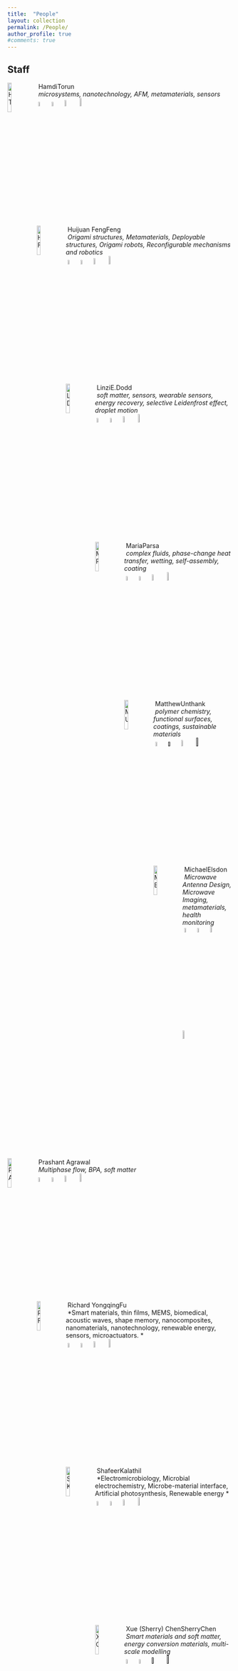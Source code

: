 ```yaml
---
title:  "People"
layout: collection
permalink: /People/
author_profile: true
#comments: true
---
```


## Staff

<img src="{{ site.url }}{{ site.baseurl }}/assets/profiles/profile_im_HT.jpg" alt="HT" style="float: left;width: 13%"/>&nbsp;HamdiTorun <br>&nbsp;*microsystems, nanotechnology, AFM, metamaterials, sensors* <br>&nbsp;<a href="https://researchportal.northumbria.ac.uk/en/persons/hamdi-torun"><img src="{{ site.url }}{{ site.baseurl }}/assets/profiles/nuw.png" alt="HT" style="width: 5%; border: none; text-decoration: none"/></a>&nbsp;<a href="https://scholar.google.com/citations?user=h9gO5GAAAAAJ&hl=en"><img src="{{ site.url }}{{ site.baseurl }}/assets/profiles/google.png" alt="HT" style="width: 5%; border: none; text-decoration: none"/></a>&nbsp;<a href="https://www.linkedin.com/in/hamditorun/"><img src="{{ site.url }}{{ site.baseurl }}/assets/profiles/linkedin.png" alt="HT" style="width: 6%; border: none; text-decoration: none"/></a>&nbsp;<a href="https://www.researchgate.net/profile/Hamdi-Torun/"><img src="{{ site.url }}{{ site.baseurl }}/assets/profiles/rg.png" alt="HT" style="width: 7%; border: none; text-decoration: none"/></a>&nbsp;

<img src="{{ site.url }}{{ site.baseurl }}/assets/profiles/profile_im_HF.jpg" alt="HF" style="float: left;width: 13%"/>&nbsp;Huijuan FengFeng <br>&nbsp;*Origami structures, Metamaterials, Deployable structures, Origami robots, Reconfigurable mechanisms and robotics* <br>&nbsp;<a href="https://researchportal.northumbria.ac.uk/en/persons/huijuan-feng"><img src="{{ site.url }}{{ site.baseurl }}/assets/profiles/nuw.png" alt="HF" style="width: 5%; border: none; text-decoration: none"/></a>&nbsp;<a href="https://scholar.google.com/citations?user=IyMmvRIAAAAJ&hl"><img src="{{ site.url }}{{ site.baseurl }}/assets/profiles/google.png" alt="HF" style="width: 5%; border: none; text-decoration: none"/></a>&nbsp;<a href="https://www.linkedin.com/in/huijuan-feng-3a1b8b78/"><img src="{{ site.url }}{{ site.baseurl }}/assets/profiles/linkedin.png" alt="HF" style="width: 6%; border: none; text-decoration: none"/></a>&nbsp;<a href="https://www.researchgate.net/profile/Huijuan-Feng-2"><img src="{{ site.url }}{{ site.baseurl }}/assets/profiles/rg.png" alt="HF" style="width: 7%; border: none; text-decoration: none"/></a>&nbsp;

<img src="{{ site.url }}{{ site.baseurl }}/assets/profiles/profile_im_LD.jpg" alt="LD" style="float: left;width: 13%"/>&nbsp;LinziE.Dodd <br>&nbsp;*soft matter, sensors, wearable sensors, energy recovery, selective Leidenfrost effect, droplet motion* <br>&nbsp;<a href="https://researchportal.northumbria.ac.uk/en/persons/linzi-dodd"><img src="{{ site.url }}{{ site.baseurl }}/assets/profiles/nuw.png" alt="LD" style="width: 5%; border: none; text-decoration: none"/></a>&nbsp;<a href="https://scholar.google.com/citations?user=LK5Mn2oAAAAJ&hl=en"><img src="{{ site.url }}{{ site.baseurl }}/assets/profiles/google.png" alt="LD" style="width: 5%; border: none; text-decoration: none"/></a>&nbsp;<a href="https://uk.linkedin.com/in/linzidodd"><img src="{{ site.url }}{{ site.baseurl }}/assets/profiles/linkedin.png" alt="LD" style="width: 6%; border: none; text-decoration: none"/></a>&nbsp;<a href="https://www.researchgate.net/profile/Linzi-Dodd"><img src="{{ site.url }}{{ site.baseurl }}/assets/profiles/rg.png" alt="LD" style="width: 7%; border: none; text-decoration: none"/></a>&nbsp;

<img src="{{ site.url }}{{ site.baseurl }}/assets/profiles/profile_im_MP.jpg" alt="MP" style="float: left;width: 13%"/>&nbsp;MariaParsa <br>&nbsp;*complex fluids, phase-change heat transfer, wetting, self-assembly, coating* <br>&nbsp;<a href="https://researchportal.northumbria.ac.uk/en/persons/maria-parsa"><img src="{{ site.url }}{{ site.baseurl }}/assets/profiles/nuw.png" alt="MP" style="width: 5%; border: none; text-decoration: none"/></a>&nbsp;<a href="https://scholar.google.com/citations?user=sklpXPsAAAAJ&hl=en&authuser=2"><img src="{{ site.url }}{{ site.baseurl }}/assets/profiles/google.png" alt="MP" style="width: 5%; border: none; text-decoration: none"/></a>&nbsp;<a href="https://www.linkedin.com/in/maryamparsa/"><img src="{{ site.url }}{{ site.baseurl }}/assets/profiles/linkedin.png" alt="MP" style="width: 6%; border: none; text-decoration: none"/></a>&nbsp;<a href="https://www.researchgate.net/profile/Maria-Maryam-Parsa"><img src="{{ site.url }}{{ site.baseurl }}/assets/profiles/rg.png" alt="MP" style="width: 7%; border: none; text-decoration: none"/></a>&nbsp;

<img src="{{ site.url }}{{ site.baseurl }}/assets/profiles/profile_im_MU.jpg" alt="MU" style="float: left;width: 13%"/>&nbsp;MatthewUnthank <br>&nbsp;*polymer chemistry, functional surfaces, coatings, sustainable materials* <br>&nbsp;<a href="https://researchportal.northumbria.ac.uk/en/persons/matthew-unthank
"><img src="{{ site.url }}{{ site.baseurl }}/assets/profiles/nuw.png" alt="MU" style="width: 5%; border: none; text-decoration: none"/></a>&nbsp;<a href=""><img src="{{ site.url }}{{ site.baseurl }}/assets/profiles/google.png" alt="MU" style="width: 5%; border: none; text-decoration: none"/></a>&nbsp;<a href="https://www.linkedin.com/in/matthew-unthank-8a236020/"><img src="{{ site.url }}{{ site.baseurl }}/assets/profiles/linkedin.png" alt="MU" style="width: 6%; border: none; text-decoration: none"/></a>&nbsp;<a href=""><img src="{{ site.url }}{{ site.baseurl }}/assets/profiles/rg.png" alt="MU" style="width: 7%; border: none; text-decoration: none"/></a>&nbsp;

<img src="{{ site.url }}{{ site.baseurl }}/assets/profiles/profile_im_ME.jpg" alt="ME" style="float: left;width: 13%"/>&nbsp;MichaelElsdon <br>&nbsp;*Microwave Antenna Design, Microwave Imaging, metamaterials, health monitoring* <br>&nbsp;<a href="https://researchportal.northumbria.ac.uk/admin/workspace/personal/overview/"><img src="{{ site.url }}{{ site.baseurl }}/assets/profiles/nuw.png" alt="ME" style="width: 5%; border: none; text-decoration: none"/></a>&nbsp;<a href="https://scholar.google.com/citations?user=ZAyZ5UcAAAAJ&hl=en
"><img src="{{ site.url }}{{ site.baseurl }}/assets/profiles/google.png" alt="ME" style="width: 5%; border: none; text-decoration: none"/></a>&nbsp;<a href="https://www.linkedin.com/in/michael-elsdon-565a3189/"><img src="{{ site.url }}{{ site.baseurl }}/assets/profiles/linkedin.png" alt="ME" style="width: 6%; border: none; text-decoration: none"/></a>&nbsp;<a href="https://www.researchgate.net/profile/M-Elsdon-2"><img src="{{ site.url }}{{ site.baseurl }}/assets/profiles/rg.png" alt="ME" style="width: 7%; border: none; text-decoration: none"/></a>&nbsp;




<img src="{{ site.url }}{{ site.baseurl }}/assets/profiles/profile_im_PA.png" alt="PA" style="float: left;width: 13%"/>&nbsp;Prashant Agrawal <br>&nbsp;*Multiphase flow, BPA, soft matter* <br>&nbsp;<a href="https://researchportal.northumbria.ac.uk/en/researchers/prashant-agrawal(77d1b36e-20c5-44a5-8f7e-97211143c73c).html"><img src="{{ site.url }}{{ site.baseurl }}/assets/profiles/nuw.png" alt="PA" style="width: 5%; border: none; text-decoration: none"/></a>&nbsp;<a href="https://scholar.google.co.in/citations?user=GGesizEAAAAJ&hl=en"><img src="{{ site.url }}{{ site.baseurl }}/assets/profiles/google.png" alt="PA" style="width: 5%; border: none; text-decoration: none"/></a>&nbsp;<a href="https://www.linkedin.com/in/agwlpra/?originalSubdomain=in"><img src="{{ site.url }}{{ site.baseurl }}/assets/profiles/linkedin.png" alt="PA" style="width: 6%; border: none; text-decoration: none"/></a>&nbsp;<a href="https://www.researchgate.net/profile/Prashant_Agrawal6"><img src="{{ site.url }}{{ site.baseurl }}/assets/profiles/rg.png" alt="PA" style="width: 7%; border: none; text-decoration: none"/></a>&nbsp;

<img src="{{ site.url }}{{ site.baseurl }}/assets/profiles/profile_im_RF.jpg" alt="RF" style="float: left;width: 13%"/>&nbsp;Richard YongqingFu <br>&nbsp;*Smart materials, thin films, MEMS, biomedical, acoustic waves, shape memory, nanocomposites, nanomaterials, nanotechnology, renewable energy, sensors, microactuators. * <br>&nbsp;<a href="http://nrl.northumbria.ac.uk/view/creators/Fu=3AYong_Qing=3A=3A.default.html"><img src="{{ site.url }}{{ site.baseurl }}/assets/profiles/nuw.png" alt="RF" style="width: 5%; border: none; text-decoration: none"/></a>&nbsp;<a href="http://scholar.google.co.uk/citations?user=faszbxEAAAAJ"><img src="{{ site.url }}{{ site.baseurl }}/assets/profiles/google.png" alt="RF" style="width: 5%; border: none; text-decoration: none"/></a>&nbsp;<a href="https://www.linkedin.com/in/richard-fu-8b1b90164/"><img src="{{ site.url }}{{ site.baseurl }}/assets/profiles/linkedin.png" alt="RF" style="width: 6%; border: none; text-decoration: none"/></a>&nbsp;<a href="https://www.researchgate.net/profile/Yong-Qing-richard-Fu"><img src="{{ site.url }}{{ site.baseurl }}/assets/profiles/rg.png" alt="RF" style="width: 7%; border: none; text-decoration: none"/></a>&nbsp;

<img src="{{ site.url }}{{ site.baseurl }}/assets/profiles/profile_im_SK.jpg" alt="SK" style="float: left;width: 13%"/>&nbsp;ShafeerKalathil  <br>&nbsp;*Electromicrobiology, Microbial electrochemistry, Microbe-material interface, Artificial photosynthesis, Renewable energy * <br>&nbsp;<a href="https://researchportal.northumbria.ac.uk/en/persons/shafeer-kalathil"><img src="{{ site.url }}{{ site.baseurl }}/assets/profiles/nuw.png" alt="SK" style="width: 5%; border: none; text-decoration: none"/></a>&nbsp;<a href="https://scholar.google.com/citations?user=GWPcHN4AAAAJ&hl=en"><img src="{{ site.url }}{{ site.baseurl }}/assets/profiles/google.png" alt="SK" style="width: 5%; border: none; text-decoration: none"/></a>&nbsp;<a href="https://www.linkedin.com/in/dr-shafeer-kalathil-b5828316"><img src="{{ site.url }}{{ site.baseurl }}/assets/profiles/linkedin.png" alt="SK" style="width: 6%; border: none; text-decoration: none"/></a>&nbsp;<a href="https://www.researchgate.net/profile/Shafeer-Kalathil-2"><img src="{{ site.url }}{{ site.baseurl }}/assets/profiles/rg.png" alt="SK" style="width: 7%; border: none; text-decoration: none"/></a>&nbsp;

<img src="{{ site.url }}{{ site.baseurl }}/assets/profiles/profile_im_XC.jpg" alt="XC" style="float: left;width: 13%"/>&nbsp;Xue (Sherry) ChenSherryChen <br>&nbsp;*Smart materials and soft matter, energy conversion materials, multi-scale modelling* <br>&nbsp;<a href="https://researchportal.northumbria.ac.uk/en/persons/sherry-chen"><img src="{{ site.url }}{{ site.baseurl }}/assets/profiles/nuw.png" alt="XC" style="width: 5%; border: none; text-decoration: none"/></a>&nbsp;<a href="https://scholar.google.ca/citations?user=__eUcMAAAAAJ&hl=en
"><img src="{{ site.url }}{{ site.baseurl }}/assets/profiles/google.png" alt="XC" style="width: 5%; border: none; text-decoration: none"/></a>&nbsp;<a href=""><img src="{{ site.url }}{{ site.baseurl }}/assets/profiles/linkedin.png" alt="XC" style="width: 6%; border: none; text-decoration: none"/></a>&nbsp;<a href=""><img src="{{ site.url }}{{ site.baseurl }}/assets/profiles/rg.png" alt="XC" style="width: 7%; border: none; text-decoration: none"/></a>&nbsp;

<img src="{{ site.url }}{{ site.baseurl }}/assets/profiles/profile_im_YL.jpg" alt="YL" style="float: left;width: 13%"/>&nbsp;YifanLi <br>&nbsp;*Functional materials, MEMS, Sensors and Actuators, Transducers, Instrumentation, Lab on a Chip, Flexible electronics, Electrowetting-on-Dielectrics, Surface Acoustic Waves* <br>&nbsp;<a href="https://researchportal.northumbria.ac.uk/en/persons/yifan-li"><img src="{{ site.url }}{{ site.baseurl }}/assets/profiles/nuw.png" alt="YL" style="width: 5%; border: none; text-decoration: none"/></a>&nbsp;<a href="https://scholar.google.com/citations?hl=en&user=JIaWbuYAAAAJ"><img src="{{ site.url }}{{ site.baseurl }}/assets/profiles/google.png" alt="YL" style="width: 5%; border: none; text-decoration: none"/></a>&nbsp;<a href="https://uk.linkedin.com/in/yifan-li-047a356"><img src="{{ site.url }}{{ site.baseurl }}/assets/profiles/linkedin.png" alt="YL" style="width: 6%; border: none; text-decoration: none"/></a>&nbsp;<a href="None"><img src="{{ site.url }}{{ site.baseurl }}/assets/profiles/rg.png" alt="YL" style="width: 7%; border: none; text-decoration: none"/></a>&nbsp;

## Research Fellows

<img src="{{ site.url }}{{ site.baseurl }}/assets/profiles/profile_im_BO.jpg" alt="BO" style="float: left;width: 13%"/>&nbsp;Bethany Victoria Orme <br>&nbsp;*Soft Matter, SLIPS, Wetting, Droplets, Superhydrophobicity, Bio-Inspired Surfaces* <br>&nbsp;<a href="https://researchportal.northumbria.ac.uk/en/persons/bethany-orme"><img src="{{ site.url }}{{ site.baseurl }}/assets/profiles/nuw.png" alt="BO" style="width: 5%; border: none; text-decoration: none"/></a>&nbsp;<a href=""><img src="{{ site.url }}{{ site.baseurl }}/assets/profiles/google.png" alt="BO" style="width: 5%; border: none; text-decoration: none"/></a>&nbsp;<a href=""><img src="{{ site.url }}{{ site.baseurl }}/assets/profiles/linkedin.png" alt="BO" style="width: 6%; border: none; text-decoration: none"/></a>&nbsp;<a href=""><img src="{{ site.url }}{{ site.baseurl }}/assets/profiles/rg.png" alt="BO" style="width: 7%; border: none; text-decoration: none"/></a>&nbsp;


<img src="{{ site.url }}{{ site.baseurl }}/assets/profiles/profile_im_SO.jpg" alt="SO" style="float: left;width: 13%"/>&nbsp;Sirio Orozco-Fuentes <br>&nbsp;*Statistical Physics, Non-equilibrium statistical physics, Complex Systems, Emergent Phenomena, Complex Fluids, Human embryonic stem cells, Forest Diseases* <br>&nbsp;<a href="https://www.northumbria.ac.uk/about-us/our-staff/o/sirio-orozco-fuentes/"><img src="{{ site.url }}{{ site.baseurl }}/assets/profiles/nuw.png" alt="SO" style="width: 5%; border: none; text-decoration: none"/></a>&nbsp;<a href="https://scholar.google.co.uk/citations?user=5zWfkmwAAAAJ&hl=en&oi=ao"><img src="{{ site.url }}{{ site.baseurl }}/assets/profiles/google.png" alt="SO" style="width: 5%; border: none; text-decoration: none"/></a>&nbsp;<a href="https://uk.linkedin.com/in/sirio-orozco-fuentes"><img src="{{ site.url }}{{ site.baseurl }}/assets/profiles/linkedin.png" alt="SO" style="width: 6%; border: none; text-decoration: none"/></a>&nbsp;<a href="https://www.researchgate.net/profile/Sirio_Orozco-Fuentes"><img src="{{ site.url }}{{ site.baseurl }}/assets/profiles/rg.png" alt="SO" style="width: 7%; border: none; text-decoration: none"/></a>&nbsp;


## Students


<img src="{{ site.url }}{{ site.baseurl }}/assets/profiles/profile_im_CM.jpg" alt="CM" style="float: left;width: 13%"/>&nbsp;Christopher Markwell <br>&nbsp;*Atomic Force Microscopy, Mechanobiology, Cells, Microscopy, Surface Acoustic Waves, Acoustofluidics* <br>&nbsp;<a href="https://researchportal.northumbria.ac.uk/en/persons/christopher-markwell"><img src="{{ site.url }}{{ site.baseurl }}/assets/profiles/nuw.png" alt="CM" style="width: 5%; border: none; text-decoration: none"/></a>&nbsp;<a href=""><img src="{{ site.url }}{{ site.baseurl }}/assets/profiles/google.png" alt="CM" style="width: 5%; border: none; text-decoration: none"/></a>&nbsp;<a href="https://uk.linkedin.com/in/christopher-markwell-400374123"><img src="{{ site.url }}{{ site.baseurl }}/assets/profiles/linkedin.png" alt="CM" style="width: 6%; border: none; text-decoration: none"/></a>&nbsp;<a href=""><img src="{{ site.url }}{{ site.baseurl }}/assets/profiles/rg.png" alt="CM" style="width: 7%; border: none; text-decoration: none"/></a>&nbsp;

<img src="{{ site.url }}{{ site.baseurl }}/assets/profiles/profile_im_FH.jpg" alt="FH" style="float: left;width: 13%"/>&nbsp;FarzanehHajirasouliha <br>&nbsp;*Surfactants, viscoelasticity, Interfacial Microrheology, Wettability, Fluid-Nanoparticles Interactions* <br>&nbsp;<a href="https://researchportal.northumbria.ac.uk/en/persons/farzaneh-hajirasouliha"><img src="{{ site.url }}{{ site.baseurl }}/assets/profiles/nuw.png" alt="FH" style="width: 5%; border: none; text-decoration: none"/></a>&nbsp;<a href="https://scholar.google.com/citations?user=Vng0wp8AAAAJ&hl=en"><img src="{{ site.url }}{{ site.baseurl }}/assets/profiles/google.png" alt="FH" style="width: 5%; border: none; text-decoration: none"/></a>&nbsp;<a href="https://uk.linkedin.com/in/farzaneh-hajirasouliha-59672b98"><img src="{{ site.url }}{{ site.baseurl }}/assets/profiles/linkedin.png" alt="FH" style="width: 6%; border: none; text-decoration: none"/></a>&nbsp;<a href="https://www.researchgate.net/profile/Farzaneh-Hajirasouliha"><img src="{{ site.url }}{{ site.baseurl }}/assets/profiles/rg.png" alt="FH" style="width: 7%; border: none; text-decoration: none"/></a>&nbsp;

<img src="{{ site.url }}{{ site.baseurl }}/assets/profiles/profile_im_HA.png" alt="HA" style="float: left;width: 13%"/>&nbsp;Hossein Abdolnezhad <br>&nbsp;*Fluid Mechanics, Non-Newtonian Fluids, Drop Dynamics, Wetting, Rheology* <br>&nbsp;<a href="https://researchportal.northumbria.ac.uk/en/persons/hossein-abdolnezhad"><img src="{{ site.url }}{{ site.baseurl }}/assets/profiles/nuw.png" alt="HA" style="width: 5%; border: none; text-decoration: none"/></a>&nbsp;<a href="https://scholar.google.com/citations?user=CmRD0FgAAAAJ&hl=en
"><img src="{{ site.url }}{{ site.baseurl }}/assets/profiles/google.png" alt="HA" style="width: 5%; border: none; text-decoration: none"/></a>&nbsp;<a href="https://uk.linkedin.com/in/hossein-abdolnezhad-13670120a"><img src="{{ site.url }}{{ site.baseurl }}/assets/profiles/linkedin.png" alt="HA" style="width: 6%; border: none; text-decoration: none"/></a>&nbsp;<a href="https://www.researchgate.net/profile/Hossein-Abdolnezhad"><img src="{{ site.url }}{{ site.baseurl }}/assets/profiles/rg.png" alt="HA" style="width: 7%; border: none; text-decoration: none"/></a>&nbsp;

<img src="{{ site.url }}{{ site.baseurl }}/assets/profiles/profile_im_JV.jpg" alt="JV" style="float: left;width: 13%"/>&nbsp;JethroVernon <br>&nbsp;*Surface Acoustics Waves, point-of-care diagnostics, Acoustofluidics, open-source electronics, sensors
* <br>&nbsp;<a href="https://researchportal.northumbria.ac.uk/en/persons/jethro-vernon"><img src="{{ site.url }}{{ site.baseurl }}/assets/profiles/nuw.png" alt="JV" style="width: 5%; border: none; text-decoration: none"/></a>&nbsp;<a href="https://scholar.google.com/citations?user=T8xLu-UAAAAJ&hl=en"><img src="{{ site.url }}{{ site.baseurl }}/assets/profiles/google.png" alt="JV" style="width: 5%; border: none; text-decoration: none"/></a>&nbsp;<a href=""><img src="{{ site.url }}{{ site.baseurl }}/assets/profiles/linkedin.png" alt="JV" style="width: 6%; border: none; text-decoration: none"/></a>&nbsp;<a href="https://www.researchgate.net/profile/Jethro-Vernon"><img src="{{ site.url }}{{ site.baseurl }}/assets/profiles/rg.png" alt="JV" style="width: 7%; border: none; text-decoration: none"/></a>&nbsp;

<img src="{{ site.url }}{{ site.baseurl }}/assets/profiles/profile_im_LH.jpg" alt="LH" style="float: left;width: 13%"/>&nbsp;LukeHaworth <br>&nbsp;*Droplet impact, surface acoustic wave, smart materials, low temperature and icing* <br>&nbsp;<a href="https://researchportal.northumbria.ac.uk/en/persons/luke-haworth"><img src="{{ site.url }}{{ site.baseurl }}/assets/profiles/nuw.png" alt="LH" style="width: 5%; border: none; text-decoration: none"/></a>&nbsp;<a href=""><img src="{{ site.url }}{{ site.baseurl }}/assets/profiles/google.png" alt="LH" style="width: 5%; border: none; text-decoration: none"/></a>&nbsp;<a href="https://www.linkedin.com/in/luke-haworth-17770812a/"><img src="{{ site.url }}{{ site.baseurl }}/assets/profiles/linkedin.png" alt="LH" style="width: 6%; border: none; text-decoration: none"/></a>&nbsp;<a href="https://www.researchgate.net/profile/Luke-Haworth"><img src="{{ site.url }}{{ site.baseurl }}/assets/profiles/rg.png" alt="LH" style="width: 7%; border: none; text-decoration: none"/></a>&nbsp;








## Alumni
